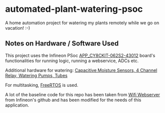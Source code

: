 # automated-plant-watering-psoc

A home automation project for watering my plants remotely while we go on vacation! :-)


## Notes on Hardware / Software Used

This project uses the Infineon PSoc [APP_CY8CKIT-062S2-43012](https://www.infineon.com/cms/en/product/evaluation-boards/cy8ckit-062s2-43012/) board's functionalities for running logic, running a webservice, ADCs etc.

Additional hardware for watering: [Capacitive Moisture Sensors, 4 Channel Relay, Watering Pumps, Tubes](https://www.amazon.com/gp/product/B093V62VXD)

For multitasking, [FreeRTOS](https://www.freertos.org/) is used.

A lot of the baseline code for this repo has been taken from [Wifi Webserver](https://github.com/Infineon/mtb-example-wifi-https-server) from Infineon's github and has been modified for the needs of this application.
